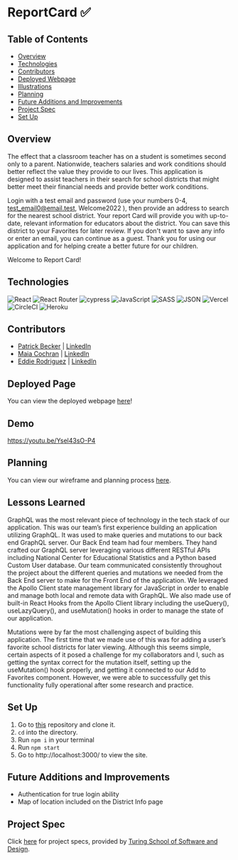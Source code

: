 # ReportCard ✅ 

## Table of Contents
  - [Overview](#overview)
  - [Technologies](#technologies)
  - [Contributors](#contributors)
  - [Deployed Webpage](#deployed-page)
  - [Illustrations](#illustrations)
  - [Planning](#planning)
  - [Future Additions and Improvements](#future-additions-and-improvements)
  - [Project Spec](#project-spec)
  - [Set Up](#set-up)

## Overview

The effect that a classroom teacher has on a student is sometimes second only to a parent.
Nationwide, teachers salaries and work conditions should better reflect the value they provide to our lives. This application is designed to assist teachers in their search for school districts that might better meet their financial needs and provide better work conditions.

Login with a  test email and password (use your numbers 0-4, test_email0@email.test, Welcome2022 ), then provide an address to search for the nearest school district. Your report Card will provide you with up-to-date, relevant information for educators about the district. You can save this district to your Favorites for later review. If you don't want to save any info or enter an email, you can continue as a guest. Thank you for using our application and for helping create a better future for our children.

Welcome to Report Card!

## Technologies
![React](https://img.shields.io/badge/react-%2320232a.svg?style=for-the-badge&logo=react&logoColor=%2361DAFB)
![React Router](https://img.shields.io/badge/React_Router-CA4245?style=for-the-badge&logo=react-router&logoColor=white)
![cypress](https://img.shields.io/badge/-cypress-%23E5E5E5?style=for-the-badge&logo=cypress&logoColor=058a5e)
![JavaScript](https://img.shields.io/badge/JavaScript-323330?style=for-the-badge&logo=javascript&logoColor=F7DF1E)
![SASS](https://img.shields.io/badge/SASS-hotpink.svg?style=for-the-badge&logo=SASS&logoColor=white)
![JSON](https://img.shields.io/badge/json-5E5C5C?style=for-the-badge&logo=json&logoColor=white)
![Vercel](https://user-images.githubusercontent.com/101746747/188785090-4abee495-4f46-4dba-b554-e16ded576297.png)
![CircleCI](https://img.shields.io/badge/circle%20ci-%23161616.svg?style=for-the-badge&logo=circleci&logoColor=white)
![Heroku](https://img.shields.io/badge/heroku-%23430098.svg?style=for-the-badge&logo=heroku&logoColor=white)

## Contributors
- [Patrick Becker](https://github.com/PatrickGBecker) | [LinkedIn](https://www.linkedin.com/in/patrickgarrettbecker/)
- [Maia Cochran](https://github.com/Maia-Cochran) | [LinkedIn](https://www.linkedin.com/in/maiaecochran/)
- [Eddie Rodriguez](https://github.com/edjrodriguez) | [LinkedIn](https://www.linkedin.com/in/edward-rodriguez-1b497423b/)

## Deployed Page
You can view the deployed webpage [here](https://reportcard-8xtook7k8-report-card.vercel.app/)!

## Demo

https://youtu.be/Ysel43sO-P4

## Planning
You can view our wireframe and planning process [here](https://www.figma.com/file/pBWCRc3bERq8ELucFixT3l/ReportCard-Wireframe).

## Lessons Learned
GraphQL was the most relevant piece of technology in the tech stack of our application. This was our team’s first experience building an application utilizing GraphQL. It was used to make queries and mutations to our back end GraphQL server. Our Back End team had four members. They hand crafted our GraphQL server leveraging various different RESTful APIs including National Center for Educational Statistics and a Python based Custom User database. Our team communicated consistently throughout the project about the different queries and mutations we needed from the Back End server to make for the Front End of the application. We leveraged the Apollo Client state management library for JavaScript in order to enable and manage both local and remote data with GraphQL. We also made use of built-in React Hooks from the Apollo Client library including the useQuery(), useLazyQuery(), and useMutation() hooks in order to manage the state of our application.

Mutations were by far the most challenging aspect of building this application. The first time that we made use of this was for adding a user’s favorite school districts for later viewing. Although this seems simple, certain aspects of it posed a challenge for my collaborators and I, such as getting the syntax correct for the mutation itself, setting up the useMutation() hook properly, and getting it connected to our Add to Favorites component. However, we were able to successfully get this functionality fully operational after some research and practice. 
## Set Up
1. Go to [this](https://github.com/camianderson/chefYeezy) repository and clone it. 
2. `cd` into the directory.
3. Run `npm i` in your terminal
4. Run `npm start`
6. Go to http://localhost:3000/ to view the site.

## Future Additions and Improvements
- Authentication for true login ability
- Map of location included on the District Info page

## Project Spec
Click [here](https://mod4.turing.edu/projects/capstone/index.html) for project specs, provided by [Turing School of Software and Design](https://turing.edu/).
